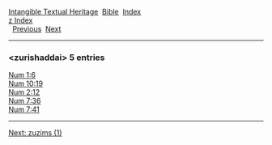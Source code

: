 [Intangible Textual Heritage](../../index)  [Bible](../index) 
[Index](index)   
[z Index](_z_)  
  [Previous](c12849)  [Next](c12851) 

------------------------------------------------------------------------

### &lt;zurishaddai&gt; 5 entries

[Num 1:6](../kjv/num001.htm#006)  
[Num 10:19](../kjv/num010.htm#019)  
[Num 2:12](../kjv/num002.htm#012)  
[Num 7:36](../kjv/num007.htm#036)  
[Num 7:41](../kjv/num007.htm#041)  

------------------------------------------------------------------------

[Next: zuzims (1)](c12851)
